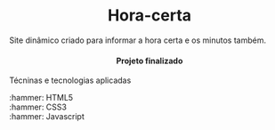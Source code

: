 <h1 align="center"><strong>Hora-certa</strong></h1>


<p> Site dinâmico criado para informar a hora certa e os minutos também.</p>
<h4 align="center"> 
                      <p>Projeto finalizado</p>
</h4><div display:"flex">
<p>Técninas e tecnologias aplicadas</p>
:hammer: HTML5
<br>
:hammer: CSS3
<br>
:hammer: Javascript
<br>

